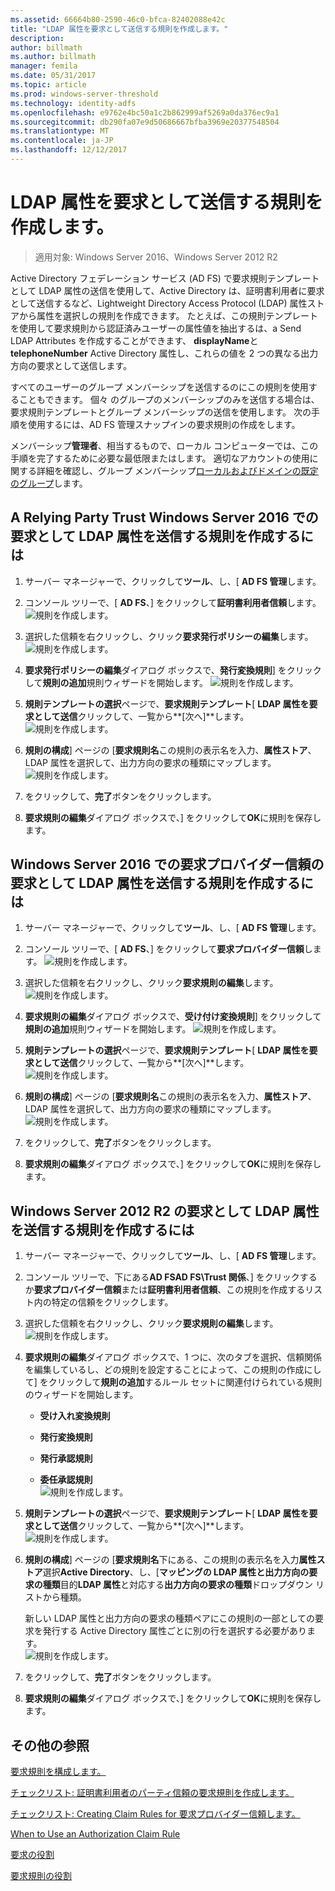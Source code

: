 ```yaml
---
ms.assetid: 66664b80-2590-46c0-bfca-82402088e42c
title: "LDAP 属性を要求として送信する規則を作成します。"
description: 
author: billmath
ms.author: billmath
manager: femila
ms.date: 05/31/2017
ms.topic: article
ms.prod: windows-server-threshold
ms.technology: identity-adfs
ms.openlocfilehash: e9762e4bc50a1c2b862999af5269a0da376ec9a1
ms.sourcegitcommit: db290fa07e9d50686667bfba3969e20377548504
ms.translationtype: MT
ms.contentlocale: ja-JP
ms.lasthandoff: 12/12/2017
---
```

# <a name="create-a-rule-to-send-ldap-attributes-as-claims"></a>LDAP 属性を要求として送信する規則を作成します。

>適用対象: Windows Server 2016、Windows Server 2012 R2

Active Directory フェデレーション サービス \(AD FS\) で要求規則テンプレートとして LDAP 属性の送信を使用して、Active Directory は、証明書利用者に要求として送信するなど、Lightweight Directory Access Protocol \(LDAP\) 属性ストアから属性を選択しの規則を作成できます。 たとえば、この規則テンプレートを使用して要求規則から認証済みユーザーの属性値を抽出するは、a Send LDAP Attributes を作成することができます、 **displayName**と**telephoneNumber** Active Directory 属性し、これらの値を 2 つの異なる出力方向の要求として送信します。  
  
すべてのユーザーのグループ メンバーシップを送信するのにこの規則を使用することもできます。 個々 のグループのメンバーシップのみを送信する場合は、要求規則テンプレートとグループ メンバーシップの送信を使用します。 次の手順を使用するには、AD FS 管理スナップインの要求規則の作成をします。  
  
メンバーシップ**管理者**、相当するもので、ローカル コンピューターでは、この手順を完了するために必要な最低限またはします。  適切なアカウントの使用に関する詳細を確認し、グループ メンバーシップ[ローカルおよびドメインの既定のグループ](https://go.microsoft.com/fwlink/?LinkId=83477)します。  

## <a name="to-create-a-rule-to-send-ldap-attributes-as-claims-for-a-relying-party-trust-in-windows-server-2016"></a>A Relying Party Trust Windows Server 2016 での要求として LDAP 属性を送信する規則を作成するには 

1.  サーバー マネージャーで、クリックして**ツール**、し、[ **AD FS 管理**します。  
  
2.  コンソール ツリーで、[ **AD FS**、] をクリックして**証明書利用者信頼**します。 
![規則を作成します。](media/Create-a-Rule-to-Pass-Through-or-Filter-an-Incoming-Claim/claimrule9.PNG)  
  
3.  選択した信頼を右クリックし、クリック**要求発行ポリシーの編集**します。
![規則を作成します。](media/Create-a-Rule-to-Pass-Through-or-Filter-an-Incoming-Claim/claimrule10.PNG)   
  
4.  **要求発行ポリシーの編集**ダイアログ ボックスで、**発行変換規則**] をクリックして**規則の追加**規則ウィザードを開始します。 
![規則を作成します。](media/Create-a-Rule-to-Pass-Through-or-Filter-an-Incoming-Claim/claimrule11.PNG)    

5.  **規則テンプレートの選択**ページで、**要求規則テンプレート**[ **LDAP 属性を要求として送信**クリックして、一覧から**[次へ]**します。  
![規則を作成します。](media/Create-a-Rule-to-Send-LDAP-Attributes-as-Claims/ldap1.PNG)    

6.  **規則の構成**] ページの [**要求規則名**この規則の表示名を入力、**属性ストア**、LDAP 属性を選択して、出力方向の要求の種類にマップします。 
![規則を作成します。](media/Create-a-Rule-to-Send-LDAP-Attributes-as-Claims/ldap2.PNG)    

7.  をクリックして、**完了**ボタンをクリックします。  
  
8.  **要求規則の編集**ダイアログ ボックスで、] をクリックして**OK**に規則を保存します。
  
## <a name="to-create-a-rule-to-send-ldap-attributes-as-claims-for-a-claims-provider-trust-in-windows-server-2016"></a>Windows Server 2016 での要求プロバイダー信頼の要求として LDAP 属性を送信する規則を作成するには 
  
1.  サーバー マネージャーで、クリックして**ツール**、し、[ **AD FS 管理**します。  
  
2.  コンソール ツリーで、[ **AD FS**、] をクリックして**要求プロバイダー信頼**します。 
![規則を作成します。](media/Create-a-Rule-to-Pass-Through-or-Filter-an-Incoming-Claim/claimrule1.PNG)  
  
3.  選択した信頼を右クリックし、クリック**要求規則の編集**します。
![規則を作成します。](media/Create-a-Rule-to-Pass-Through-or-Filter-an-Incoming-Claim/claimrule2.PNG)   
  
4.  **要求規則の編集**ダイアログ ボックスで、**受け付け変換規則**] をクリックして**規則の追加**規則ウィザードを開始します。
![規則を作成します。](media/Create-a-Rule-to-Pass-Through-or-Filter-an-Incoming-Claim/claimrule3.PNG)    

5.  **規則テンプレートの選択**ページで、**要求規則テンプレート**[ **LDAP 属性を要求として送信**クリックして、一覧から**[次へ]**します。  
![規則を作成します。](media/Create-a-Rule-to-Send-LDAP-Attributes-as-Claims/ldap1.PNG)       

6.  **規則の構成**] ページの [**要求規則名**この規則の表示名を入力、**属性ストア**、LDAP 属性を選択して、出力方向の要求の種類にマップします。 
![規則を作成します。](media/Create-a-Rule-to-Send-LDAP-Attributes-as-Claims/ldap2.PNG)      

7.  をクリックして、**完了**ボタンをクリックします。  
  
8.  **要求規則の編集**ダイアログ ボックスで、] をクリックして**OK**に規則を保存します。  

 
  
## <a name="to-create-a-rule-to-send-ldap-attributes-as-claims-for-windows-server-2012-r2"></a>Windows Server 2012 R2 の要求として LDAP 属性を送信する規則を作成するには  
  
1.  サーバー マネージャーで、クリックして**ツール**、し、[ **AD FS 管理**します。  
  
2.  コンソール ツリーで、下にある**AD FSAD FS\\Trust 関係**、] をクリックするか**要求プロバイダー信頼**または**証明書利用者信頼**、この規則を作成するリスト内の特定の信頼をクリックします。  
  
3.  選択した信頼を右クリックし、クリック**要求規則の編集**します。
![規則を作成します。](media/Create-a-Rule-to-Pass-Through-or-Filter-an-Incoming-Claim/claimrule6.PNG)  
  
4.  **要求規則の編集**ダイアログ ボックスで、1 つに、次のタブを選択、信頼関係を編集しているし、どの規則を設定することによって、この規則の作成にして] をクリックして**規則の追加**するルール セットに関連付けられている規則のウィザードを開始します。  
  
    -   **受け入れ変換規則**  
  
    -   **発行変換規則**  
  
    -   **発行承認規則**  
  
    -   **委任承認規則**  
![規則を作成します。](media/Create-a-Rule-to-Permit-All-Users/permitall5.PNG) 
  
5.  **規則テンプレートの選択**ページで、**要求規則テンプレート**[ **LDAP 属性を要求として送信**クリックして、一覧から**[次へ]**します。  
![規則を作成します。](media/Create-a-Rule-to-Send-LDAP-Attributes-as-Claims/ldap3.PNG)  
  
6.  **規則の構成**] ページの [**要求規則名**下にある、この規則の表示名を入力**属性ストア**選択**Active Directory**、し、[**マッピングの LDAP 属性と出力方向の要求の種類**目的**LDAP 属性**と対応する**出力方向の要求の種類**ドロップダウン リストから種類。  
  
    新しい LDAP 属性と出力方向の要求の種類ペアにこの規則の一部としての要求を発行する Active Directory 属性ごとに別の行を選択する必要があります。  
![規則を作成します。](media/Create-a-Rule-to-Send-LDAP-Attributes-as-Claims/ldap4.PNG)    
7.  をクリックして、**完了**ボタンをクリックします。  
  
8.  **要求規則の編集**ダイアログ ボックスで、] をクリックして**OK**に規則を保存します。  

## <a name="additional-references"></a>その他の参照 
[要求規則を構成します。](Configure-Claim-Rules.md)  
 
[チェックリスト: 証明書利用者のパーティ信頼の要求規則を作成します。](https://technet.microsoft.com/library/ee913578.aspx)  

[チェックリスト: Creating Claim Rules for 要求プロバイダー信頼します。](https://technet.microsoft.com/library/ee913564.aspx)  
  
[When to Use an Authorization Claim Rule](../../ad-fs/technical-reference/When-to-Use-an-Authorization-Claim-Rule.md)  

[要求の役割](../../ad-fs/technical-reference/The-Role-of-Claims.md)  
  
[要求規則の役割](../../ad-fs/technical-reference/The-Role-of-Claim-Rules.md)  
